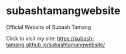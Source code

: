 # subashtamangwebsite
Official Website of Subash Tamang 


Click to visit my site:
https://subash-tamang.github.io/subashtamangwebsite/
